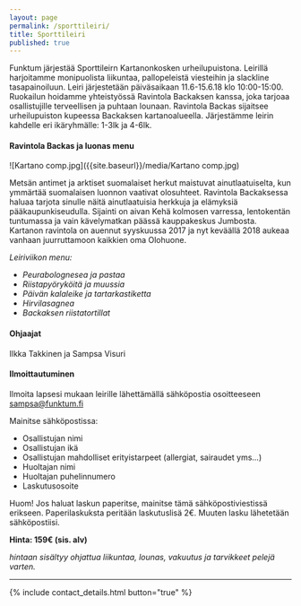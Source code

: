```yaml
---
layout: page
permalink: /sporttileiri/
title: Sporttileiri
published: true
---
```



Funktum järjestää Sporttileirn Kartanonkosken urheilupuistona. Leirillä harjoitamme monipuolista liikuntaa, pallopeleistä viesteihin ja slackline tasapainoiluun. Leiri järjestetään päiväsaikaan 11.6-15.6.18 klo 10:00-15:00. Ruokailun hoidamme yhteistyössä Ravintola Backaksen kanssa, joka tarjoaa osallistujille terveellisen ja puhtaan lounaan. Ravintola Backas sijaitsee urheilupuiston kupeessa Backaksen kartanoalueella. Järjestämme leirin kahdelle eri ikäryhmälle: 1-3lk ja 4-6lk.


#### Ravintola Backas ja luonas menu

![Kartano comp.jpg]({{site.baseurl}}/media/Kartano comp.jpg)


Metsän antimet ja arktiset suomalaiset herkut maistuvat ainutlaatuiselta, kun ymmärtää suomalaisen luonnon vaativat olosuhteet. Ravintola Backaksessa haluaa tarjota sinulle näitä ainutlaatuisia herkkuja ja elämyksiä pääkaupunkiseudulla. Sijainti on aivan Kehä kolmosen varressa, lentokentän tuntumassa ja vain kävelymatkan päässä kauppakeskus Jumbosta. Kartanon ravintola on auennut syyskuussa 2017 ja nyt keväällä 2018 aukeaa vanhaan juurruttamoon kaikkien oma Olohuone.

_Leiriviikon menu:_

- _Peurabolognesea ja pastaa_
- _Riistapyöryköitä ja muussia_
- _Päivän kalaleike ja tartarkastiketta_
- _Hirvilasagnea_
- _Backaksen riistatortillat_

#### Ohjaajat

Ilkka Takkinen ja Sampsa Visuri

#### Ilmoittautuminen

Ilmoita lapsesi mukaan leirille lähettämällä sähköpostia osoitteeseen sampsa@funktum.fi

Mainitse sähköpostissa:

- Osallistujan nimi
- Osallistujan ikä 
- Osallistujan mahdolliset erityistarpeet (allergiat, sairaudet yms...)
- Huoltajan nimi
- Huoltajan puhelinnumero
- Laskutusosoite 

Huom! Jos haluat laskun paperitse, mainitse tämä sähköpostiviestissä erikseen. Paperilaskuksta peritään laskutuslisä 2€. Muuten lasku lähetetään sähköpostiisi.

__Hinta: 159€ (sis. alv)__

_hintaan sisältyy ohjattua liikuntaa, lounas, vakuutus ja tarvikkeet pelejä varten._ 

---

{% include contact_details.html button="true" %}
